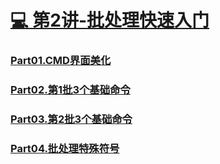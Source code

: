 

#  [💻 第2讲-批处理快速入门](./第2讲-批处理快速入门/第2讲.md)

### [Part01.CMD界面美化](./第2讲-批处理快速入门/Part01.CMD界面美化.md)

### [Part02.第1批3个基础命令](./第2讲-批处理快速入门/Part02.第1批3个基础命令.md)

### [Part03.第2批3个基础命令](./第2讲-批处理快速入门/Part03.第2批3个基础命令.md)

### [Part04.批处理特殊符号](./第2讲-批处理快速入门/Part04.批处理特殊符号.md)